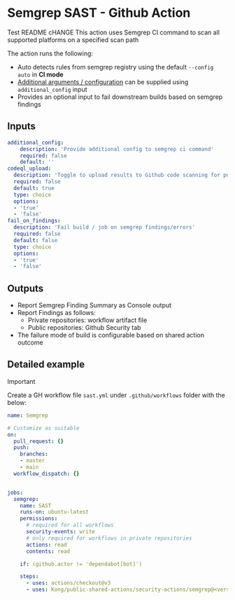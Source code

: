 # Semgrep SAST - Github Action
Test README cHANGE
This action uses Semgrep CI command to scan all supported platforms on a specified scan path

The action runs the following:
- Auto detects rules from semgrep registry using the default `--config auto` in **CI mode**
- [Additional arguments / configuration](https://semgrep.dev/docs/cli-reference) can be supplied using `additional_config` input
- Provides an optional input to fail downstream builds based on semgrep findings

## Inputs

```yaml
additional_config:
    description: 'Provide additional config to semgrep ci command'
    required: false
    default: ''
codeql_upload:
  description: 'Toggle to upload results to Github code scanning for public repositories'
  required: false
  default: true
  type: choice
  options:
  - 'true'
  - 'false'
fail_on_findings:
  description: 'Fail build / job on semgrep findings/errors'
  required: false
  default: false
  type: choice
  options:
  - 'true'
  - 'false'
```

## Outputs

- Report Semgrep Finding Summary as Console output
- Report Findings as follows:
  - Private repositories: workflow artifact file
  - Public repositories: Github Security tab 
- The failure mode of build is configurable based on shared action outcome

## Detailed example

> [!IMPORTANT]
Create a GH workflow file `sast.yml` under `.github/workflows` folder with the below:

```yaml
name: Semgrep

# Customize as suitable
on:
  pull_request: {}
  push:
    branches: 
    - master
    - main
  workflow_dispatch: {}


jobs:
  semgrep:
    name: SAST
    runs-on: ubuntu-latest
    permissions:
      # required for all workflows
      security-events: write
      # only required for workflows in private repositories
      actions: read
      contents: read

    if: (github.actor != 'dependabot[bot]')

    steps:
      - uses: actions/checkout@v3
      - uses: Kong/public-shared-actions/security-actions/semgrep@<version> # Replace and pin public shared actions version
```
